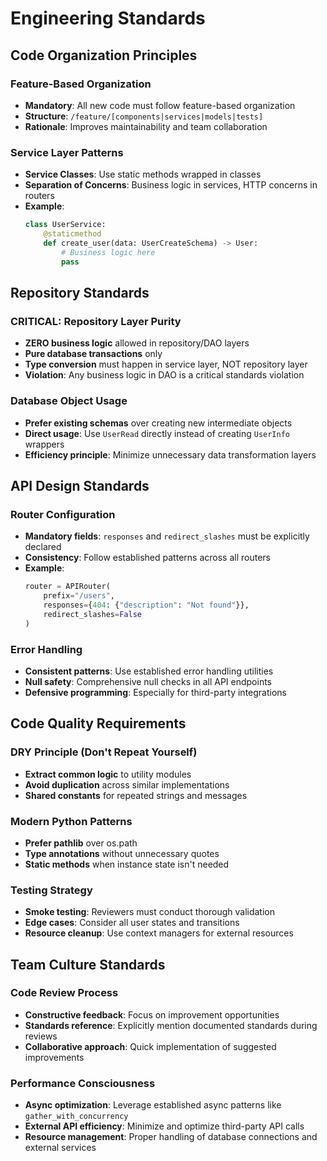 # Engineering Standards

## Code Organization Principles

### Feature-Based Organization
- **Mandatory**: All new code must follow feature-based organization
- **Structure**: `/feature/[components|services|models|tests]`
- **Rationale**: Improves maintainability and team collaboration

### Service Layer Patterns  
- **Service Classes**: Use static methods wrapped in classes
- **Separation of Concerns**: Business logic in services, HTTP concerns in routers
- **Example**:
  ```python
  class UserService:
      @staticmethod
      def create_user(data: UserCreateSchema) -> User:
          # Business logic here
          pass
  ```

## Repository Standards

### CRITICAL: Repository Layer Purity
- **ZERO business logic** allowed in repository/DAO layers
- **Pure database transactions** only
- **Type conversion** must happen in service layer, NOT repository layer
- **Violation**: Any business logic in DAO is a critical standards violation

### Database Object Usage
- **Prefer existing schemas** over creating new intermediate objects
- **Direct usage**: Use `UserRead` directly instead of creating `UserInfo` wrappers
- **Efficiency principle**: Minimize unnecessary data transformation layers

## API Design Standards

### Router Configuration
- **Mandatory fields**: `responses` and `redirect_slashes` must be explicitly declared
- **Consistency**: Follow established patterns across all routers
- **Example**:
  ```python
  router = APIRouter(
      prefix="/users",
      responses={404: {"description": "Not found"}},
      redirect_slashes=False
  )
  ```

### Error Handling
- **Consistent patterns**: Use established error handling utilities
- **Null safety**: Comprehensive null checks in all API endpoints
- **Defensive programming**: Especially for third-party integrations

## Code Quality Requirements

### DRY Principle (Don't Repeat Yourself)
- **Extract common logic** to utility modules
- **Avoid duplication** across similar implementations
- **Shared constants** for repeated strings and messages

### Modern Python Patterns
- **Prefer pathlib** over os.path
- **Type annotations** without unnecessary quotes
- **Static methods** when instance state isn't needed

### Testing Strategy
- **Smoke testing**: Reviewers must conduct thorough validation
- **Edge cases**: Consider all user states and transitions
- **Resource cleanup**: Use context managers for external resources

## Team Culture Standards

### Code Review Process
- **Constructive feedback**: Focus on improvement opportunities
- **Standards reference**: Explicitly mention documented standards during reviews
- **Collaborative approach**: Quick implementation of suggested improvements

### Performance Consciousness
- **Async optimization**: Leverage established async patterns like `gather_with_concurrency`
- **External API efficiency**: Minimize and optimize third-party API calls
- **Resource management**: Proper handling of database connections and external services